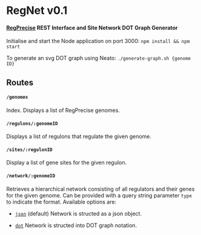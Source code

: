 # RegNet v0.1
#### [RegPrecise](http://regprecise.lbl.gov/RegPrecise/) REST Interface and Site Network DOT Graph Generator

Initialise and start the Node application on port 3000: `npm install && npm start`

To generate an svg DOT graph using Neato: `./generate-graph.sh {genome ID}`

## Routes
#### `/genomes`
Index. Displays a list of RegPrecise genomes.

#### `/regulons/:genomeID`
Displays a list of regulons that regulate the given genome.

#### `/sites/:regulonID`
Display a list of gene sites for the given regulon.

#### `/network/:genomeID`
Retrieves a hierarchical network consisting of all regulators and their genes for the given genome.
Can be provided with a query string parameter `type` to indicate the format. Available options are:

* [`json`](http://localhost:3000/network/601?type=json) (default) Network is structed as a json object.
   
* [`dot`](http://localhost:3000/network/601?type=dot) Network is structed into DOT graph notation.
